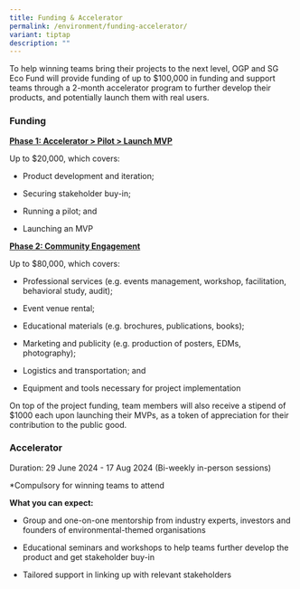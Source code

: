 ```yaml
---
title: Funding & Accelerator
permalink: /environment/funding-accelerator/
variant: tiptap
description: ""
---
```

<p>To help winning teams bring their projects to the next level, OGP and
SG Eco Fund will provide funding of up to $100,000 in funding and support
teams through a 2-month accelerator program to further develop their products,
and potentially launch them with real users.</p>
<h3>Funding</h3>
<p><strong><u>Phase 1: Accelerator &gt; Pilot &gt; Launch MVP</u></strong>
</p>
<p>Up to $20,000, which covers:</p>
<ul data-tight="true" class="tight">
<li>
<p>Product development and iteration;</p>
</li>
<li>
<p>Securing stakeholder buy-in;</p>
</li>
<li>
<p>Running a pilot; and</p>
</li>
<li>
<p>Launching an MVP</p>
</li>
</ul>
<p><strong><u>Phase 2: Community Engagement</u></strong>
</p>
<p>Up to $80,000, which covers:</p>
<ul data-tight="true" class="tight">
<li>
<p>Professional services (e.g. events management, workshop, facilitation,
behavioral study, audit);</p>
</li>
<li>
<p>Event venue rental;</p>
</li>
<li>
<p>Educational materials (e.g. brochures, publications, books);</p>
</li>
<li>
<p>Marketing and publicity (e.g. production of posters, EDMs, photography);</p>
</li>
<li>
<p>Logistics and transportation; and</p>
</li>
<li>
<p>Equipment and tools necessary for project implementation</p>
</li>
</ul>
<p>On top of the project funding, team members will also receive a stipend
of $1000 each upon launching their MVPs, as a token of appreciation for
their contribution to the public good.</p>
<h3>Accelerator</h3>
<p>Duration: 29 June 2024 - 17 Aug 2024 (Bi-weekly in-person sessions)</p>
<p>*Compulsory for winning teams to attend</p>
<p><strong>What you can expect:</strong>
</p>
<ul data-tight="true" class="tight">
<li>
<p>Group and one-on-one mentorship from industry experts, investors and founders
of environmental-themed organisations</p>
</li>
<li>
<p>Educational seminars and workshops to help teams further develop the product
and get stakeholder buy-in</p>
</li>
<li>
<p>Tailored support in linking up with relevant stakeholders</p>
</li>
</ul>
<p></p>
<p></p>